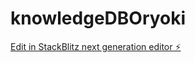 # knowledgeDBOryoki

[Edit in StackBlitz next generation editor ⚡️](https://stackblitz.com/~/github.com/KimOliver247/knowledgeDBOryoki)